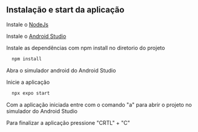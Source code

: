 ## Instalação e start da aplicação
Instale o [NodeJs](https://nodejs.org/en/download)

Instale o [Android Studio](https://developer.android.com/studio?gclid=Cj0KCQjw1rqkBhCTARIsAAHz7K2MM-GeVOwhV_za6fnQuNoanM-0hUAzPDbDf-RjMlnjLvMLIwHR2zwaAgpmEALw_wcB&gclsrc=aw.ds)

Instale as dependências com npm install no diretorio do projeto

```bash
  npm install
```

Abra o simulador android do Android Studio

Inicie a aplicação
```bash
  npx expo start
```

Com a aplicação iniciada entre com o comando "a" para abrir o projeto no simulador do Android Studio

Para finalizar a aplicação pressione "CRTL" + "C"